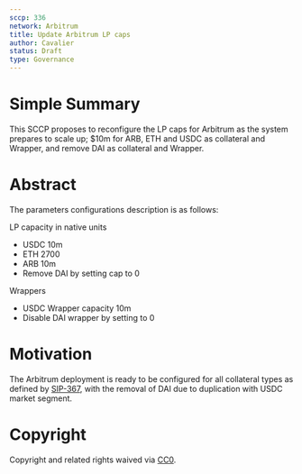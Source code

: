 ```yaml
---
sccp: 336
network: Arbitrum
title: Update Arbitrum LP caps
author: Cavalier
status: Draft
type: Governance
---
```


# Simple Summary

This SCCP proposes to reconfigure the LP caps for Arbitrum as the system prepares to scale up; $10m for ARB, ETH and USDC as collateral and Wrapper, and remove DAI as collateral and Wrapper.

# Abstract

The parameters configurations description is as follows:

LP capacity in native units
- USDC 10m
- ETH 2700
- ARB 10m
- Remove DAI by setting cap to 0

Wrappers
- USDC Wrapper capacity 10m 
- Disable DAI wrapper by setting to 0 

# Motivation

The Arbitrum deployment is ready to be configured for all collateral types as defined by [SIP-367](https://sips.synthetix.io/sips/sip-367), with the removal of DAI due to duplication with USDC market segment.

# Copyright

Copyright and related rights waived via [CC0](https://creativecommons.org/publicdomain/zero/1.0/).


